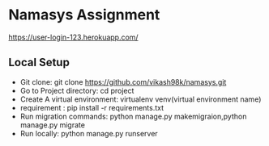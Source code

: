 # Namasys Assignment

https://user-login-123.herokuapp.com/
## Local Setup
* Git clone: git clone https://github.com/vikash98k/namasys.git
* Go to Project directory: cd project
* Create A virtual environment: virtualenv venv(virtual environment name)
* requirement :  pip install -r requirements.txt
* Run migration commands: python manage.py makemigraion,python manage.py migrate
* Run locally: python manage.py runserver
